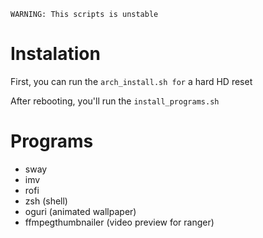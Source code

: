 `WARNING: This scripts is unstable`

# Instalation

First, you can run the `arch_install.sh for` a hard HD reset

After rebooting, you'll run the `install_programs.sh`

# Programs

- sway
- imv
- rofi
- zsh (shell)
- oguri (animated wallpaper)
- ffmpegthumbnailer (video preview for ranger)
